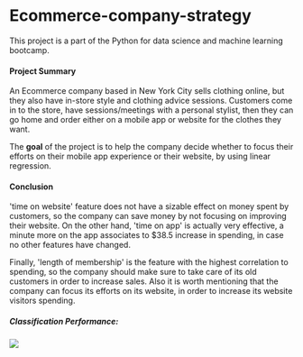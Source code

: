 # Ecommerce-company-strategy
This project is a part of the Python for data science and machine learning bootcamp. 

#### Project Summary 
An Ecommerce company based in New York City sells clothing online, but they also have in-store style and clothing advice sessions. Customers come in to the store, have sessions/meetings with a personal stylist, then they can go home and order either on a mobile app or website for the clothes they want.

The __goal__ of the project is to help the company decide whether to focus their efforts on their mobile app experience or their website, by using linear regression. 

#### Conclusion
'time on website' feature does not have a sizable effect on money spent by customers, so the company can save money by not focusing on improving their website. On the other hand, 'time on app' is actually very effective, a minute more on the app associates to $38.5 increase in spending, in case no other features have changed. 

Finally, 'length of membership' is the feature with the highest correlation to spending, so the company should make sure to take care of its old customers in order to increase sales. Also it is worth mentioning that the company can focus its efforts on its website, in order to increase its website visitors spending. 

##### Classification Performance: 
![](/scatterplot.png)

